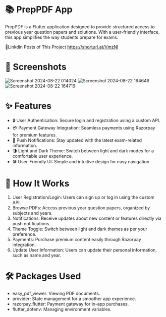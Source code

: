 # 📚 PrepPDF App

PrepPDF is a Flutter application designed to provide structured access to previous year question papers and solutions. With a user-friendly interface, this app simplifies the way students prepare for exams.


🔗Linkdin Posts of This Project
https://shorturl.at/VmzNI


# 📸 Screenshots
![Screenshot 2024-08-22 014024](https://github.com/user-attachments/assets/0d742442-a404-42c1-b136-0a1f3a2f51de)
![Screenshot 2024-08-22 164649](https://github.com/user-attachments/assets/500cb030-9606-40cd-9ea0-9f72d3a47098)
![Screenshot 2024-08-22 164719](https://github.com/user-attachments/assets/f7c53a7c-73de-41a3-82fc-a2843622a4e7)


# ✨ Features
 - 🔒 User Authentication: Secure login and registration using a custom API.
- 💳 Payment Gateway Integration: Seamless payments using Razorpay for premium features.
- 📲 Push Notifications: Stay updated with the latest exam-related information.
- 🌗 Light and Dark Theme: Switch between light and dark modes for a comfortable user experience.
- 🛠️ User-Friendly UI: Simple and intuitive design for easy navigation.


# 🚀 How It Works
1. User Registration/Login: Users can sign up or log in using the custom API.
2. Browse PDFs: Access previous year question papers, organized by subjects and years.
3. Notifications: Receive updates about new content or features directly via push notifications.
4. Theme Toggle: Switch between light and dark themes as per your preference.
5. Payments: Purchase premium content easily through Razorpay integration.
6. Update User Information: Users can update their personal information, such as name and year.


# 🛠️ Packages Used
- easy_pdf_viewer: Viewing PDF documents.
- provider: State management for a smoother app experience.
- razorpay_flutter: Payment gateway for in-app purchases.
- flutter_dotenv: Managing environment variables.

